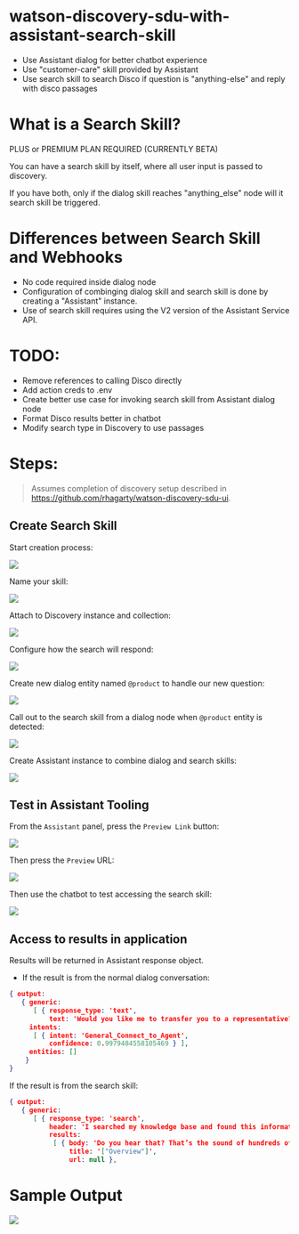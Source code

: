 # watson-discovery-sdu-with-assistant-search-skill

* Use Assistant dialog for better chatbot experience
* Use "customer-care" skill provided by Assistant
* Use search skill to search Disco if question is "anything-else" and reply with disco passages

# What is a Search Skill?

PLUS or PREMIUM PLAN REQUIRED (CURRENTLY BETA)

You can have a search skill by itself, where all user input is passed to discovery.

If you have both, only if the dialog skill reaches "anything_else" node will it search skill be triggered.

# Differences between Search Skill and Webhooks

* No code required inside dialog node
* Configuration of combinging dialog skill and search skill is done by creating a "Assistant" instance.
* Use of search skill requires using the V2 version of the Assistant Service API.

# TODO:

* Remove references to calling Disco directly
* Add action creds to .env
* Create better use case for invoking search skill from Assistant dialog node
* Format Disco results better in chatbot
* Modify search type in Discovery to use passages

# Steps:

> Assumes completion of discovery setup described in https://github.com/rhagarty/watson-discovery-sdu-ui.

## Create Search Skill

Start creation process:

![](doc/source/images/select-search-skill.png)

Name your skill:

![](doc/source/images/create-search-skill.png)

Attach to Discovery instance and collection:

![](doc/source/images/assign-search-skill-to-collection.png)

Configure how the search will respond:

![](doc/source/images/configure-search-skill.png)

Create new dialog entity named `@product` to handle our new question:

![](doc/source/images/create-entity.png)

Call out to the search skill from a dialog node when `@product` entity is detected:

![](doc/source/images/assign-search-skill-to-node.png)

Create Assistant instance to combine dialog and search skills:

![](doc/source/images/create-assistant-to-link-skills.png)

## Test in Assistant Tooling

From the `Assistant` panel, press the `Preview Link` button:

![](doc/source/images/preview-option-button.png)

Then press the `Preview` URL:

![](doc/source/images/preview-link.png)

Then use the chatbot to test accessing the search skill:

![](doc/source/images/preview-example.png)

## Access to results in application

Results will be returned in Assistant response object.

* If the result is from the normal dialog conversation:

```json
{ output:
   { generic:
      [ { response_type: 'text',
          text: 'Would you like me to transfer you to a representative?' } ],
     intents:
      [ { intent: 'General_Connect_to_Agent',
          confidence: 0.9979484558105469 } ],
     entities: []
    }
}
```

If the result is from the search skill:

```json
{ output:
   { generic:
      [ { response_type: 'search',
          header: 'I searched my knowledge base and found this information which might be useful:',
          results:
           [ { body: 'Do you hear that? That’s the sound of hundreds of thousands of ecobee-ers welcoming you to the hive. Congratulations on the purchase of your customized web portal, visit ecobee.com and click on the Login link. To select a tile, touch or click on it. To close a tile and return back to the main screen, touch or click (top-right corner).',
               title: '["Overview"]',
               url: null },

```

# Sample Output

![](doc/source/images/sample-output.png)
